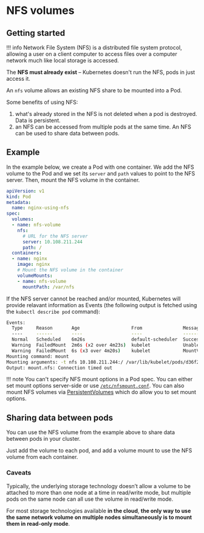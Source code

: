 # NFS volumes

## Getting started

!!! info
    Network File System (NFS) is a distributed file system protocol, allowing a user on a client computer to access files over a computer network much like local storage is accessed.

The **NFS must already exist** – Kubernetes doesn't run the NFS, pods in just access it.

An `nfs` volume allows an existing NFS share to be mounted into a Pod.

Some benefits of using NFS:

1. what's already stored in the NFS is not deleted when a pod is destroyed. Data is persistent.
1. an NFS can be accessed from multiple pods at the same time. An NFS can be used to share data between pods.


## Example

In the example below, we create a Pod with one container. We add the NFS volume to the Pod and we set its `server` and `path` values to point to the NFS server. Then, mount the NFS volume in the container.


```yaml
apiVersion: v1
kind: Pod
metadata:
  name: nginx-using-nfs
spec:
  volumes:
  - name: nfs-volume
    nfs: 
      # URL for the NFS server
      server: 10.108.211.244
      path: /
  containers:
  - name: nginx
    image: nginx
    # Mount the NFS volume in the container
    volumeMounts:
    - name: nfs-volume
      mountPath: /var/nfs
```

If the NFS server cannot be reached and/or mounted, Kubernetes will provide relavant information as Events (the following output is fetched using the `kubectl describe pod` command):

```bash
Events:
  Type     Reason       Age                   From               Message
  ----     ------       ----                  ----               -------
  Normal   Scheduled    6m26s                 default-scheduler  Successfully assigned default/nginx-using-nfs to cms-daq-workshop-gml7jxg5oxyf-node-2
  Warning  FailedMount  2m6s (x2 over 4m23s)  kubelet            Unable to attach or mount volumes: unmounted volumes=[nfs-volume], unattached volumes=[nfs-volume kube-api-access-668jf]: timed out waiting for the condition
  Warning  FailedMount  6s (x3 over 4m20s)    kubelet            MountVolume.SetUp failed for volume "nfs-volume" : mount failed: exit status 32
Mounting command: mount
Mounting arguments: -t nfs 10.108.211.244:/ /var/lib/kubelet/pods/d36f2cfd-22f3-42e0-b8ba-7a0948378379/volumes/kubernetes.io~nfs/nfs-volume
Output: mount.nfs: Connection timed out
```


!!! note
    You can't specify NFS mount options in a Pod spec. You can either set mount options server-side or use [`/etc/nfsmount.conf`](https://man7.org/linux/man-pages/man5/nfsmount.conf.5.html). You can also mount NFS volumes via [PersistentVolumes](./PersistentVolume-subsystem/getting-started.md) which do allow you to set mount options.


## Sharing data between pods

You can use the NFS volume from the example above to share data between pods in your cluster.

Just add the volume to each pod, and add a volume mount to use the NFS volume from each container.

### Caveats

Typically, the underlying storage technology doesn’t allow a volume to be attached to more than one node at a time in read/write mode, but multiple pods on the same node can all use the volume in read/write mode.

For most storage technologies available **in the cloud**, **the only way to use the same network volume on multiple nodes simultaneously is to mount them in read-only mode**.
